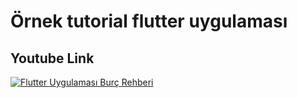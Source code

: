 # Örnek tutorial flutter uygulaması

## Youtube Link
[![Flutter Uygulaması Burç Rehberi](http://i3.ytimg.com/vi/N6s_F1fqWv8/hqdefault.jpg)](https://www.youtube.com/watch?v=N6s_F1fqWv8 "Flutter Uygulaması - Burçlar ve Özellikleri")
